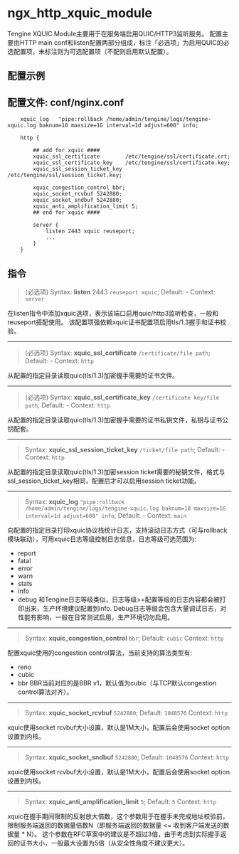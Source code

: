 # ngx_http_xquic_module

Tengine XQUIC Module主要用于在服务端启用QUIC/HTTP3监听服务。
配置主要由HTTP main conf和listen配置两部分组成，标注「必选项」为启用QUIC的必选配置项，未标注则为可选配置项（不配则启用默认配置）。

## 配置示例

配置文件: conf/nginx.conf
---

```
    xquic_log   "pipe:rollback /home/admin/tengine/logs/tengine-xquic.log baknum=10 maxsize=1G interval=1d adjust=600" info;

    http {

        ## add for xquic ####
        xquic_ssl_certificate        /etc/tengine/ssl/certificate.crt;
        xquic_ssl_certificate_key    /etc/tengine/ssl/certificate.key;
        xquic_ssl_session_ticket_key /etc/tengine/ssl/session_ticket.key;

        xquic_congestion_control bbr;
        xquic_socket_rcvbuf 5242880;
        xquic_socket_sndbuf 5242880;
        xquic_anti_amplification_limit 5;
        ## end for xquic ####

        server {
            listen 2443 xquic reuseport;
            ...
        }
    }
```

## 指令

> (必选项)
> Syntax: **listen** 2443 `reuseport xquic`;
> Default: -
> Context: `server`

在listen指令中添加xquic选项，表示该端口启用quic/http3监听检查，一般和reuseport搭配使用。
该配置项强依赖xquic证书配置项启用tls/1.3握手和证书校验。

---
> (必选项)
> Syntax: **xquic_ssl_certificate** `/certificate/file path`;
> Default: -
> Context: `http`

从配置的指定目录读取quic(tls/1.3)加密握手需要的证书文件。

---
> (必选项)
> Syntax: **xquic_ssl_certificate_key** `/certificate key/file path`;
> Default: -
> Context: `http`

从配置的指定目录读取quic(tls/1.3)加密握手需要的证书私钥文件，私钥与证书公钥配套。

---
> Syntax: **xquic_ssl_session_ticket_key** `/ticket/file path`;
> Default: -
> Context: `http`

从配置的指定目录读取quic(tls/1.3)加密session ticket需要的秘钥文件，格式与ssl_session_ticket_key相同，配置后才可以启用session ticket功能。

---
> Syntax: **xquic_log** `"pipe:rollback /home/admin/tengine/logs/tengine-xquic.log baknum=10 maxsize=1G interval=1d adjust=600" info`;
> Default: -
> Context: `main`

向配置的指定目录打印xquic协议栈统计日志，支持滚动日志方式（可与rollback模块联动），可用xquic日志等级控制日志信息，日志等级可选范围为:
* report
* fatal
* error
* warn
* stats
* info
* debug
和Tengine日志等级类似，日志等级>=配置等级的日志内容都会被打印出来，生产环境建议配置到info. 
Debug日志等级会包含大量调试日志，对性能有影响，一般在日常测试启用，生产环境切勿启用。

---
> Syntax: **xquic_congestion_control** `bbr`;
> Default: `cubic`
> Context: `http`

配置xquic使用的congestion control算法，当前支持的算法类型有:
* reno
* cubic
* bbr
BBR当前对应的是BBR v1，默认值为cubic（与TCP默认congestion control算法对齐）。

---
> Syntax: **xquic_socket_rcvbuf** `5242880`;
> Default: `1048576`
> Context: `http`

xquic使用socket rcvbuf大小设置，默认是1M大小，配置后会使用socket option设置到内核。

---
> Syntax: **xquic_socket_sndbuf** `5242880`;
> Default: `1048576`
> Context: `http`

xquic使用socket rcvbuf大小设置，默认是1M大小，配置后会使用socket option设置到内核。

---
> Syntax: **xquic_anti_amplification_limit** `5`;
> Default: `5`
> Context: `http`

xquic在握手期间限制的反射放大倍数，这个参数用于在握手未完成地址校验前，限制服务端返回的数据量倍数N（即服务端返回的数据量 <= 收到客户端发送的数据量 * N）。
这个参数在RFC草案中的建议是不超过3倍，由于考虑到实际握手返回的证书大小，一般最大设置为5倍（从安全性角度不建议更大）。